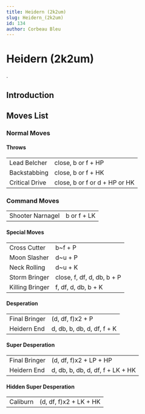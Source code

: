 ```yaml
---
title: Heidern (2k2um)
slug: Heidern_(2k2um)
id: 134
author: Corbeau Bleu
---
```


# Heidern (2k2um)

.

## Introduction

## Moves List

### Normal Moves

#### Throws

|                |                               |
|----------------|-------------------------------|
| Lead Belcher   | close, b or f + HP            |
| Backstabbing   | close, b or f + HK            |
| Critical Drive | close, b or f or d + HP or HK |

### Command Moves

|                  |             |
|------------------|-------------|
| Shooter Narnagel | b or f + LK |

#### Special Moves

|                 |                            |
|-----------------|----------------------------|
| Cross Cutter    | b\~f + P                   |
| Moon Slasher    | d\~u + P                   |
| Neck Rolling    | d\~u + K                   |
| Storm Bringer   | close, f, df, d, db, b + P |
| Killing Bringer | f, df, d, db, b + K        |

#### Desperation

|               |                            |
|---------------|----------------------------|
| Final Bringer | (d, df, f)x2 + P           |
| Heidern End   | d, db, b, db, d, df, f + K |

#### Super Desperation

|               |                                  |
|---------------|----------------------------------|
| Final Bringer | (d, df, f)x2 + LP + HP           |
| Heidern End   | d, db, b, db, d, df, f + LK + HK |

#### Hidden Super Desperation

|          |                        |
|----------|------------------------|
| Caliburn | (d, df, f)x2 + LK + HK |
